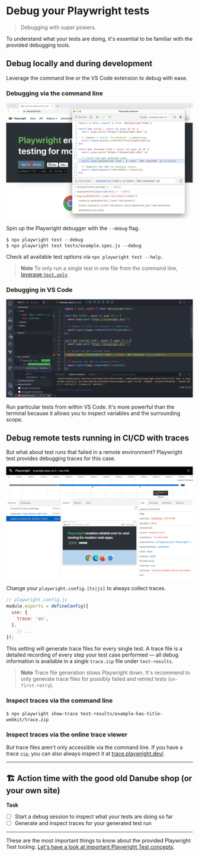 # Debug your Playwright tests
> Debugging with super powers.

To understand what your tests are doing, it's essential to be familiar with the provided debugging tools.

## Debug locally and during development

Leverage the command line or the VS Code extension to debug with ease.

### Debugging via the command line

![Debugging session in VS Code](../../assets/01-03-debugging-via-the-terminal.png)

Spin up the Playwright debugger with the `--debug` flag.

```
$ npx playwright test --debug
$ npx playwright test tests/example.spec.js --debug
```

Check all available test options via `npx playwright test --help`.

> **Note**
> To only run a single test in one file from the command line, [leverage `test.only`](https://playwright.dev/docs/api/class-test#test-only).

### Debugging in VS Code

![Debugging session in VS Code](../../assets/01-03-debugging-in-vs-code.png)

Run particular tests from within VS Code. It's more powerful than the terminal because it allows you to inspect variables and the surrounding scope.

## Debug remote tests running in CI/CD with traces

But what about test runs that failed in a remote environment? Playwright test provides debugging traces for this case.

![Debugging a trace](../../assets/01-03-traces.png)

Change your `playwright.config.[ts|js]` to always collect traces.

```javascript
// playwright.config.js
module.exports = defineConfig({
  use: {
    trace: 'on',
  },
	// ...
});
```

This setting will generate trace files for every single test. A trace file is a detailed recording of every step your test case performed — all debug information is available in a single `trace.zip` file under `test-results`.

> **Note**
> Trace file generation slows Playwright down. It's recommend to only generate trace files for possibly failed and retried tests (`on-first-retry`).

### Inspect traces via the command line

```
$ npx playwright show-trace test-results/example-has-title-webkit/trace.zip
```
### Inspect traces via the online trace viewer

But trace files aren't only accessible via the command line. If you have a trace `zip`, you can also always inspect it at [trace.playwright.dev/](https://trace.playwright.dev/).

------

## 🏗️ Action time with the good old Danube shop (or your own site)

**Task**

- [ ] Start a debug session to inspect what your tests are doing so far
- [ ] Generate and inspect traces for your generated test run

-----

These are the most important things to know about the provided Playwright Test tooling. [Let's have a look at important Playwright Test concepts](../02-writing-tests/01-locators-and-actionability.md).
